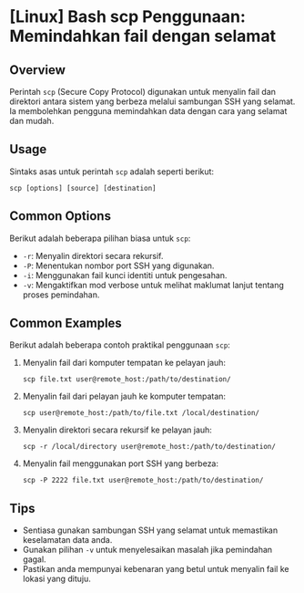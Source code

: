 # [Linux] Bash scp Penggunaan: Memindahkan fail dengan selamat

## Overview
Perintah `scp` (Secure Copy Protocol) digunakan untuk menyalin fail dan direktori antara sistem yang berbeza melalui sambungan SSH yang selamat. Ia membolehkan pengguna memindahkan data dengan cara yang selamat dan mudah.

## Usage
Sintaks asas untuk perintah `scp` adalah seperti berikut:

```
scp [options] [source] [destination]
```

## Common Options
Berikut adalah beberapa pilihan biasa untuk `scp`:

- `-r`: Menyalin direktori secara rekursif.
- `-P`: Menentukan nombor port SSH yang digunakan.
- `-i`: Menggunakan fail kunci identiti untuk pengesahan.
- `-v`: Mengaktifkan mod verbose untuk melihat maklumat lanjut tentang proses pemindahan.

## Common Examples
Berikut adalah beberapa contoh praktikal penggunaan `scp`:

1. Menyalin fail dari komputer tempatan ke pelayan jauh:
   ```
   scp file.txt user@remote_host:/path/to/destination/
   ```

2. Menyalin fail dari pelayan jauh ke komputer tempatan:
   ```
   scp user@remote_host:/path/to/file.txt /local/destination/
   ```

3. Menyalin direktori secara rekursif ke pelayan jauh:
   ```
   scp -r /local/directory user@remote_host:/path/to/destination/
   ```

4. Menyalin fail menggunakan port SSH yang berbeza:
   ```
   scp -P 2222 file.txt user@remote_host:/path/to/destination/
   ```

## Tips
- Sentiasa gunakan sambungan SSH yang selamat untuk memastikan keselamatan data anda.
- Gunakan pilihan `-v` untuk menyelesaikan masalah jika pemindahan gagal.
- Pastikan anda mempunyai kebenaran yang betul untuk menyalin fail ke lokasi yang dituju.